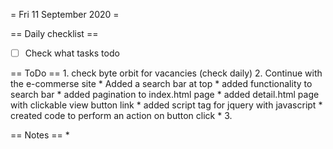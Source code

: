 = Fri 11 September 2020 =

== Daily checklist ==

* [ ] Check what tasks todo

== ToDo ==
    1. check byte orbit for vacancies (check daily)
	2. Continue with the e-commerse site
		* Added a search bar at top
		* added functionality to search bar
		* added pagination to index.html page
		* added detail.html page with clickable view button link
		* added script tag for jquery with javascript
		* created code to perform an action on button click
		* 
	3. 

== Notes ==
    *

